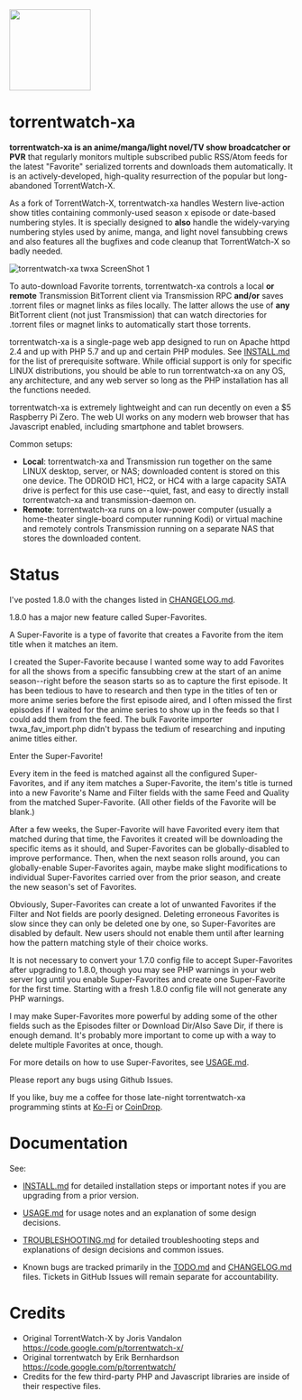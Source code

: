 <img src="http://silverlakecorp.com/torrentwatch-xa/torrentwatch-xa-logo144.png" width="144" height="144"/>

torrentwatch-xa
===============

__torrentwatch-xa is an anime/manga/light novel/TV show broadcatcher or PVR__ that regularly monitors multiple subscribed public RSS/Atom feeds for the latest "Favorite" serialized torrents and downloads them automatically. It is an actively-developed, high-quality resurrection of the popular but long-abandoned TorrentWatch-X.

As a fork of TorrentWatch-X, torrentwatch-xa handles Western live-action show titles containing commonly-used season x episode or date-based numbering styles. It is specially designed to __also__ handle the widely-varying numbering styles used by anime, manga, and light novel fansubbing crews and also features all the bugfixes and code cleanup that TorrentWatch-X so badly needed.

![torrentwatch-xa twxa ScreenShot 1](http://silverlakecorp.com/torrentwatch-xa/twxaScreenShot1.png)

To auto-download Favorite torrents, torrentwatch-xa controls a local __or remote__ Transmission BitTorrent client via Transmission RPC __and/or__ saves .torrent files or magnet links as files locally. The latter allows the use of __any__ BitTorrent client (not just Transmission) that can watch directories for .torrent files or magnet links to automatically start those torrents.

torrentwatch-xa is a single-page web app designed to run on Apache httpd 2.4 and up with PHP 5.7 and up and certain PHP modules. See [INSTALL.md](INSTALL.md) for the list of prerequisite software. While official support is only for specific LINUX distributions, you should be able to run torrentwatch-xa on any OS, any architecture, and any web server so long as the PHP installation has all the functions needed.

torrentwatch-xa is extremely lightweight and can run decently on even a $5 Raspberry Pi Zero. The web UI works on any modern web browser that has Javascript enabled, including smartphone and tablet browsers.

Common setups:

- __Local__: torrentwatch-xa and Transmission run together on the same LINUX desktop, server, or NAS; downloaded content is stored on this one device. The ODROID HC1, HC2, or HC4 with a large capacity SATA drive is perfect for this use case--quiet, fast, and easy to directly install torrentwatch-xa and transmission-daemon on.
- __Remote__: torrentwatch-xa runs on a low-power computer (usually a home-theater single-board computer running Kodi) or virtual machine and remotely controls Transmission running on a separate NAS that stores the downloaded content.

Status
===============

I've posted 1.8.0 with the changes listed in [CHANGELOG.md](CHANGELOG.md).

1.8.0 has a major new feature called Super-Favorites.

A Super-Favorite is a type of favorite that creates a Favorite from the item title when it matches an item.

I created the Super-Favorite because I wanted some way to add Favorites for all the shows from a specific fansubbing crew at the start of an anime season--right before the season starts so as to capture the first episode. It has been tedious to have to research and then type in the titles of ten or more anime series before the first episode aired, and I often missed the first episodes if I waited for the anime series to show up in the feeds so that I could add them from the feed. The bulk Favorite importer twxa_fav_import.php didn't bypass the tedium of researching and inputing anime titles either.

Enter the Super-Favorite!

Every item in the feed is matched against all the configured Super-Favorites, and if any item matches a Super-Favorite, the item's title is turned into a new Favorite's Name and Filter fields with the same Feed and Quality from the matched Super-Favorite. (All other fields of the Favorite will be blank.)

After a few weeks, the Super-Favorite will have Favorited every item that matched during that time, the Favorites it created will be downloading the specific items as it should, and Super-Favorites can be globally-disabled to improve performance. Then, when the next season rolls around, you can globally-enable Super-Favorites again, maybe make slight modifications to individual Super-Favorites carried over from the prior season, and create the new season's set of Favorites.

Obviously, Super-Favorites can create a lot of unwanted Favorites if the Filter and Not fields are poorly designed. Deleting erroneous Favorites is slow since they can only be deleted one by one, so Super-Favorites are disabled by default. New users should not enable them until after learning how the pattern matching style of their choice works.

It is not necessary to convert your 1.7.0 config file to accept Super-Favorites after upgrading to 1.8.0, though you may see PHP warnings in your web server log until you enable Super-Favorites and create one Super-Favorite for the first time. Starting with a fresh 1.8.0 config file will not generate any PHP warnings.

I may make Super-Favorites more powerful by adding some of the other fields such as the Episodes filter or Download Dir/Also Save Dir, if there is enough demand. It's probably more important to come up with a way to delete multiple Favorites at once, though.

For more details on how to use Super-Favorites, see [USAGE.md](USAGE.md).

Please report any bugs using Github Issues.

If you like, buy me a coffee for those late-night torrentwatch-xa programming stints at [Ko-Fi](https://ko-fi.com/dchang0) or [CoinDrop](https://coindrop.to/dchang0/).

Documentation
===============

See:

- [INSTALL.md](INSTALL.md) for detailed installation steps or important notes if you are upgrading from a prior version.

- [USAGE.md](USAGE.md) for usage notes and an explanation of some design decisions.

- [TROUBLESHOOTING.md](TROUBLESHOOTING.md) for detailed troubleshooting steps and explanations of design decisions and common issues.

- Known bugs are tracked primarily in the [TODO.md](TODO.md) and [CHANGELOG.md](CHANGELOG.md) files. Tickets in GitHub Issues will remain separate for accountability.

Credits
===============

- Original TorrentWatch-X by Joris Vandalon https://code.google.com/p/torrentwatch-x/
- Original torrentwatch by Erik Bernhardson https://code.google.com/p/torrentwatch/
- Credits for the few third-party PHP and Javascript libraries are inside of their respective files.
